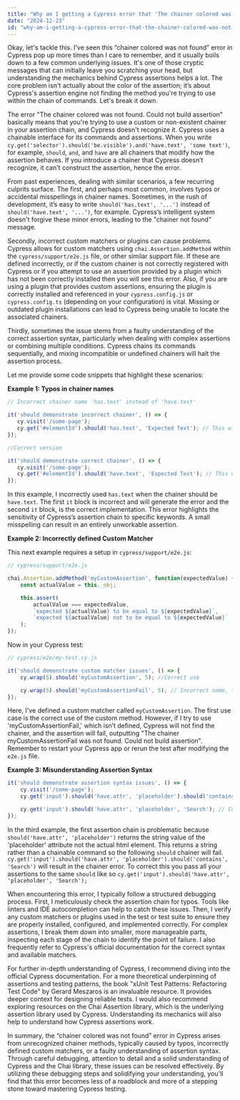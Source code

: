 ```yaml
---
title: "Why am I getting a Cypress error that 'The chainer colored was not found. Could not build assertion'?"
date: "2024-12-23"
id: "why-am-i-getting-a-cypress-error-that-the-chainer-colored-was-not-found-could-not-build-assertion"
---
```


Okay, let's tackle this. I’ve seen this “chainer colored was not found” error in Cypress pop up more times than I care to remember, and it usually boils down to a few common underlying issues. It's one of those cryptic messages that can initially leave you scratching your head, but understanding the mechanics behind Cypress assertions helps a lot. The core problem isn't actually about the color of the assertion; it’s about Cypress's assertion engine not finding the method you're trying to use within the chain of commands. Let's break it down.

The error "The chainer colored was not found. Could not build assertion" basically means that you're trying to use a custom or non-existent chainer in your assertion chain, and Cypress doesn't recognize it. Cypress uses a chainable interface for its commands and assertions. When you write `cy.get('selector').should('be.visible').and('have.text', 'some text')`, for example, `should`, `and`, and `have` are all chainers that modify how the assertion behaves. If you introduce a chainer that Cypress doesn’t recognize, it can't construct the assertion, hence the error.

From past experiences, dealing with similar scenarios, a few recurring culprits surface. The first, and perhaps most common, involves typos or accidental misspellings in chainer names. Sometimes, in the rush of development, it’s easy to write `should('has.text', '...')` instead of `should('have.text', '...')`, for example. Cypress’s intelligent system doesn't forgive these minor errors, leading to the "chainer not found" message.

Secondly, incorrect custom matchers or plugins can cause problems. Cypress allows for custom matchers using `chai.Assertion.addMethod` within the `cypress/support/e2e.js` file, or other similar support file. If these are defined incorrectly, or if the custom chainer is not correctly registered with Cypress or if you attempt to use an assertion provided by a plugin which has not been correctly installed then you will see this error. Also, if you are using a plugin that provides custom assertions, ensuring the plugin is correctly installed and referenced in your `cypress.config.js` or `cypress.config.ts` (depending on your configuration) is vital. Missing or outdated plugin installations can lead to Cypress being unable to locate the associated chainers.

Thirdly, sometimes the issue stems from a faulty understanding of the correct assertion syntax, particularly when dealing with complex assertions or combining multiple conditions. Cypress chains its commands sequentially, and mixing incompatible or undefined chainers will halt the assertion process.

Let me provide some code snippets that highlight these scenarios:

**Example 1: Typos in chainer names**

```javascript
// Incorrect chainer name 'has.text' instead of 'have.text'

it('should demonstrate incorrect chainer', () => {
   cy.visit('/some-page');
   cy.get('#elementId').should('has.text', 'Expected Text'); // This will throw the "chainer not found" error
});

//Correct version

it('should demonstrate correct chainer', () => {
   cy.visit('/some-page');
   cy.get('#elementId').should('have.text', 'Expected Text'); // This works perfectly
});
```

In this example, I incorrectly used `has.text` when the chainer should be `have.text`. The first `it` block is incorrect and will generate the error and the second `it` block, is the correct implementation. This error highlights the sensitivity of Cypress’s assertion chain to specific keywords. A small misspelling can result in an entirely unworkable assertion.

**Example 2: Incorrectly defined Custom Matcher**

This next example requires a setup in `cypress/support/e2e.js`:

```javascript
// cypress/support/e2e.js

chai.Assertion.addMethod('myCustomAssertion', function(expectedValue) {
    const actualValue = this._obj;

    this.assert(
        actualValue === expectedValue,
        `expected ${actualValue} to be equal to ${expectedValue}`,
        `expected ${actualValue} not to be equal to ${expectedValue}`
    );
});
```

Now in your Cypress test:
```javascript
// cypress/e2e/my-test.cy.js

it('should demonstrate custom matcher issues', () => {
    cy.wrap(5).should('myCustomAssertion', 5); //Correct use

    cy.wrap(5).should('myCustomAssertionFail', 5); // Incorrect name, this will cause error
});
```

Here, I've defined a custom matcher called `myCustomAssertion`. The first use case is the correct use of the custom method. However, if I try to use 'myCustomAssertionFail,' which isn’t defined, Cypress will not find the chainer, and the assertion will fail, outputting "The chainer myCustomAssertionFail was not found. Could not build assertion". Remember to restart your Cypress app or rerun the test after modifying the `e2e.js` file.

**Example 3: Misunderstanding Assertion Syntax**

```javascript
it('should demonstrate assertion syntax issues', () => {
    cy.visit('/some-page');
    cy.get('input').should('have.attr', 'placeholder').should('contains', 'Search'); // This will throw the "chainer not found" error

    cy.get('input').should('have.attr', 'placeholder', 'Search'); // Correct way to achieve the assertion
});
```

In the third example, the first assertion chain is problematic because `should('have.attr', 'placeholder')` returns the string value of the 'placeholder' attribute not the actual html element. This returns a string rather than a chainable command so the following `should` chainer will fail. `cy.get('input').should('have.attr', 'placeholder').should('contains', 'Search')` will result in the chainer error. To correct this you pass all your assertions to the same `should` like so `cy.get('input').should('have.attr', 'placeholder', 'Search');`

When encountering this error, I typically follow a structured debugging process. First, I meticulously check the assertion chain for typos. Tools like linters and IDE autocompletion can help to catch these issues. Then, I verify any custom matchers or plugins used in the test or test suite to ensure they are properly installed, configured, and implemented correctly. For complex assertions, I break them down into smaller, more manageable parts, inspecting each stage of the chain to identify the point of failure. I also frequently refer to Cypress's official documentation for the correct syntax and available matchers.

For further in-depth understanding of Cypress, I recommend diving into the official Cypress documentation. For a more theoretical underpinning of assertions and testing patterns, the book "xUnit Test Patterns: Refactoring Test Code" by Gerard Meszaros is an invaluable resource. It provides deeper context for designing reliable tests. I would also recommend exploring resources on the Chai Assertion library, which is the underlying assertion library used by Cypress. Understanding its mechanics will also help to understand how Cypress assertions work.

In summary, the “chainer colored was not found” error in Cypress arises from unrecognized chainer methods, typically caused by typos, incorrectly defined custom matchers, or a faulty understanding of assertion syntax. Through careful debugging, attention to detail and a solid understanding of Cypress and the Chai library, these issues can be resolved effectively. By utilizing these debugging steps and solidifying your understanding, you'll find that this error becomes less of a roadblock and more of a stepping stone toward mastering Cypress testing.
